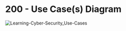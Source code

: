 # 200 - Use Case(s) Diagram

![Learning-Cyber-Security_Use-Cases](https://github.com/vanHeemstraSystems/learning-security-engineering/assets/1499433/e0cd5938-e712-4ab3-b7cf-26f406815d74)
